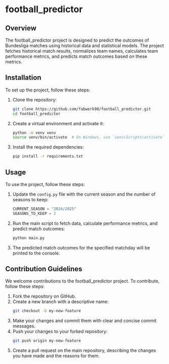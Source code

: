 # football_predictor

## Overview

The football_predictor project is designed to predict the outcomes of Bundesliga matches using historical data and statistical models. The project fetches historical match results, normalizes team names, calculates team performance metrics, and predicts match outcomes based on these metrics.

## Installation

To set up the project, follow these steps:

1. Clone the repository:
   ```bash
   git clone https://github.com/fabwerk90/football_predictor.git
   cd football_predictor
   ```

2. Create a virtual environment and activate it:
   ```bash
   python -m venv venv
   source venv/bin/activate  # On Windows, use `venv\Scripts\activate`
   ```

3. Install the required dependencies:
   ```bash
   pip install -r requirements.txt
   ```

## Usage

To use the project, follow these steps:

1. Update the `config.py` file with the current season and the number of seasons to keep:
   ```python
   CURRENT_SEASON = "2024/2025"
   SEASONS_TO_KEEP = 2
   ```

2. Run the main script to fetch data, calculate performance metrics, and predict match outcomes:
   ```bash
   python main.py
   ```

3. The predicted match outcomes for the specified matchday will be printed to the console.

## Contribution Guidelines

We welcome contributions to the football_predictor project. To contribute, follow these steps:

1. Fork the repository on GitHub.
2. Create a new branch with a descriptive name:
   ```bash
   git checkout -b my-new-feature
   ```
3. Make your changes and commit them with clear and concise commit messages.
4. Push your changes to your forked repository:
   ```bash
   git push origin my-new-feature
   ```
5. Create a pull request on the main repository, describing the changes you have made and the reasons for them.
